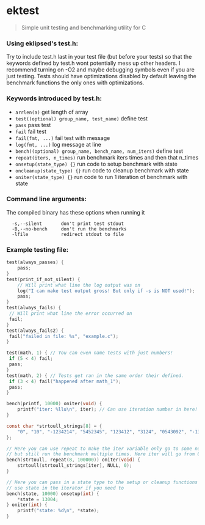 # ektest
> Simple unit testing and benchmarking utility for C

### Using eklipsed's test.h:

Try to include test.h last in your test file (but before your tests) so that
the keywords defined by test.h wont potentially mess up other headers.
I recommend turning on -O2 and maybe debugging symbols even if you are just
testing. Tests should have optimizations disabled by default leaving the
benchmark functions the only ones with optimizations.

### Keywords introduced by test.h:
- ```arrlen(a)``` get length of array
- ```test((optional) group_name, test_name)``` define test
- ```pass``` pass test
- ```fail``` fail test
- ```fail(fmt, ...)``` fail test with message
- ```log(fmt, ...)``` log message at line
- ```bench((optional) group_name, bench_name, num_iters)``` define test
- ```repeat(iters, n_times)``` run benchmark iters times and then that n_times
- ```onsetup(state_type) {}``` run code to setup benchmark with state
- ```oncleanup(state_type) {}``` run code to cleanup benchmark with state
- ```oniter(state_type) {}``` run code to run 1 iteration of benchmark with state

### Command line arguments:
The compiled binary has these options when running it
```
  -s,--silent       don't print test stdout
  -B,--no-bench     don't run the benchmarks
  -lfile            redirect stdout to file
```

### Example testing file:
```c
test(always_passes) {
	pass;
}
test(print_if_not_silent) {
	// Will print what line the log output was on
	log("I can make test output gross! But only if -s is NOT used!");
	pass;
}
test(always_fails) {
 // Will print what line the error occurred on
 fail;
}
test(always_fails2) {
 fail("failed in file: %s", "example.c");
}

test(math, 1) { // You can even name tests with just numbers!
 if (5 < 4) fail;
 pass;
}
test(math, 2) { // Tests get ran in the same order their defined.
 if (3 < 4) fail("happened after math_1");
 pass;
}

bench(printf, 10000) oniter(void) {
	printf("iter: %llu\n", iter); // Can use iteration number in here!
}

const char *strtoull_strings[8] = {
	"0", "10", "-1234214", "5452345", "123412", "3124", "0543092", "-13",
};

// Here you can use repeat to make the iter variable only go to some number
// but still run the benchmark multiple times. Here iter will go from 0-7
bench(strtoull, repeat(8, 100000)) oniter(void) {
	strtoull(strtoull_strings[iter], NULL, 0);
}

// Here you can pass in a state type to the setup or cleanup functions to
// use state in the iterator if you need to
bench(state, 10000) onsetup(int) {
	*state = 13004;
} oniter(int) {
	printf("state: %d\n", *state);
}
```

